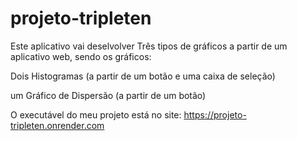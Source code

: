 # projeto-tripleten

Este aplicativo vai deselvolver Três tipos de gráficos a partir de um aplicativo web, sendo os gráficos:

Dois Histogramas (a partir de um botão e uma caixa de seleção)

um Gráfico de Dispersão (a partir de um botão)

O executável do meu projeto está no site:
https://projeto-tripleten.onrender.com